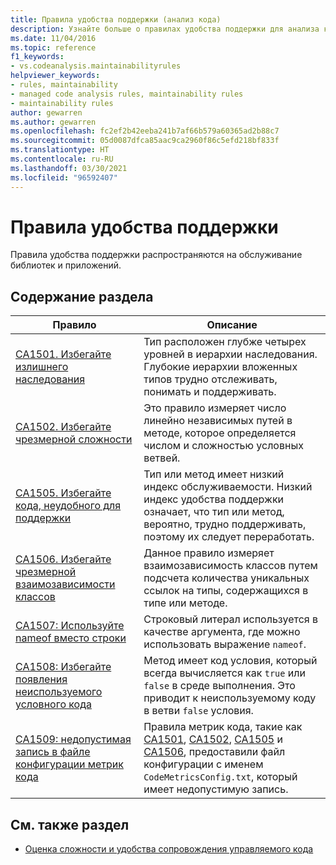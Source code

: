 ```yaml
---
title: Правила удобства поддержки (анализ кода)
description: Узнайте больше о правилах удобства поддержки для анализа кода.
ms.date: 11/04/2016
ms.topic: reference
f1_keywords:
- vs.codeanalysis.maintainabilityrules
helpviewer_keywords:
- rules, maintainability
- managed code analysis rules, maintainability rules
- maintainability rules
author: gewarren
ms.author: gewarren
ms.openlocfilehash: fc2ef2b42eeba241b7af66b579a60365ad2b88c7
ms.sourcegitcommit: 05d0087dfca85aac9ca2960f86c5efd218bf833f
ms.translationtype: HT
ms.contentlocale: ru-RU
ms.lasthandoff: 03/30/2021
ms.locfileid: "96592407"
---
```

# <a name="maintainability-rules"></a>Правила удобства поддержки

Правила удобства поддержки распространяются на обслуживание библиотек и приложений.

## <a name="in-this-section"></a>Содержание раздела

| Правило | Описание |
|-----------|-----------------------------------|
| [CA1501. Избегайте излишнего наследования](ca1501.md) | Тип расположен глубже четырех уровней в иерархии наследования. Глубокие иерархии вложенных типов трудно отслеживать, понимать и поддерживать. |
| [CA1502. Избегайте чрезмерной сложности](ca1502.md) | Это правило измеряет число линейно независимых путей в методе, которое определяется числом и сложностью условных ветвей. |
| [CA1505. Избегайте кода, неудобного для поддержки](ca1505.md) | Тип или метод имеет низкий индекс обслуживаемости. Низкий индекс удобства поддержки означает, что тип или метод, вероятно, трудно поддерживать, поэтому их следует переработать. |
| [CA1506. Избегайте чрезмерной взаимозависимости классов](ca1506.md) | Данное правило измеряет взаимозависимость классов путем подсчета количества уникальных ссылок на типы, содержащихся в типе или методе. |
| [CA1507: Используйте nameof вместо строки](ca1507.md) | Строковый литерал используется в качестве аргумента, где можно использовать выражение `nameof`. |
| [CA1508: Избегайте появления неиспользуемого условного кода](ca1508.md) | Метод имеет код условия, который всегда вычисляется как `true` или `false` в среде выполнения. Это приводит к неиспользуемому коду в ветви `false` условия. |
| [CA1509: недопустимая запись в файле конфигурации метрик кода](ca1509.md) | Правила метрик кода, такие как [CA1501](ca1501.md), [CA1502](ca1502.md), [CA1505](ca1505.md) и [CA1506](ca1506.md), предоставили файл конфигурации с именем `CodeMetricsConfig.txt`, который имеет недопустимую запись. |

## <a name="see-also"></a>См. также раздел

- [Оценка сложности и удобства сопровождения управляемого кода](/visualstudio/code-quality/code-metrics-values)

